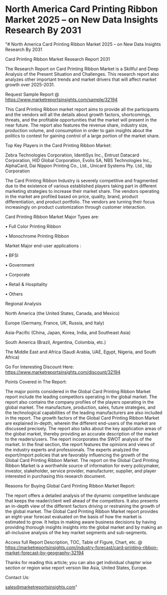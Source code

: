 # North America Card Printing Ribbon Market 2025 – on New Data Insights Research By 2031
"# North America Card Printing Ribbon Market 2025 – on New Data Insights Research By 2031

Card Printing Ribbon Market Research Report 2031

The Research Report on Card Printing Ribbon Market is a Skillful and Deep Analysis of the Present Situation and Challenges. This research report also analyzes other important trends and market drivers that will affect market growth over 2025-2031.

Request Sample Report @ https://www.marketreportsinsights.com/sample/32194

This Card Printing Ribbon market report aims to provide all the participants and the vendors will all the details about growth factors, shortcomings, threats, and the profitable opportunities that the market will present in the near future. The report also features the revenue share, industry size, production volume, and consumption in order to gain insights about the politics to contest for gaining control of a large portion of the market share.

Top Key Players in the Card Printing Ribbon Market:

Zebra Technologies Corporation, IdentiSys Inc., Entrust Datacard Corporation, HID Global Corporation, Evolis SA, NBS Technologies Inc., AlphaCard, Dai Nippon Printing Co., Ltd., Unicard Systems Pty. Ltd., Idp Corporation

The Card Printing Ribbon Industry is severely competitive and fragmented due to the existence of various established players taking part in different marketing strategies to increase their market share. The vendors operating in the market are profiled based on price, quality, brand, product differentiation, and product portfolio. The vendors are turning their focus increasingly on product customization through customer interaction.

Card Printing Ribbon Market Major Types are:

• Full Color Printing Ribbon

• Monochrome Printing Ribbon

Market Major end-user applications :

• BFSI

• Government

• Corporate

• Retail & Hospitality

• Others

Regional Analysis

North America (the United States, Canada, and Mexico)

Europe (Germany, France, UK, Russia, and Italy)

Asia-Pacific (China, Japan, Korea, India, and Southeast Asia)

South America (Brazil, Argentina, Colombia, etc.)

The Middle East and Africa (Saudi Arabia, UAE, Egypt, Nigeria, and South Africa)

Go For Interesting Discount Here: https://www.marketreportsinsights.com/discount/32194

Points Covered in The Report:

The major points considered in the Global Card Printing Ribbon Market report include the leading competitors operating in the global market.
The report also contains the company profiles of the players operating in the global market.
The manufacture, production, sales, future strategies, and the technological capabilities of the leading manufacturers are also included in the report.
The growth factors of the Global Card Printing Ribbon Market are explained in-depth, wherein the different end-users of the market are discussed precisely.
The report also talks about the key application areas of the global market, thereby providing an accurate description of the market to the readers/users.
The report incorporates the SWOT analysis of the market. In the final section, the report features the opinions and views of the industry experts and professionals. The experts analyzed the export/import policies that are favorably influencing the growth of the Global Card Printing Ribbon Market.
The report on the Global Card Printing Ribbon Market is a worthwhile source of information for every policymaker, investor, stakeholder, service provider, manufacturer, supplier, and player interested in purchasing this research document.

Reasons for Buying Global Card Printing Ribbon Market Report:

The report offers a detailed analysis of the dynamic competitive landscape that keeps the reader/client well ahead of the competitors.
It also presents an in-depth view of the different factors driving or restraining the growth of the global market.
The Global Card Printing Ribbon Market report provides an eight-year forecast evaluated on the basis of how the market is estimated to grow.
It helps in making aware business decisions by having providing thorough insights insights into the global market and by making an all-inclusive analysis of the key market segments and sub-segments.

Access full Report Description, TOC, Table of Figure, Chart, etc. @ https://marketreportsinsights.com/industry-forecast/card-printing-ribbon-market-forecast-by-geography-32194

Thanks for reading this article; you can also get individual chapter wise section or region wise report version like Asia, United States, Europe.

Contact Us:

sales@marketreportsinsights.com"
